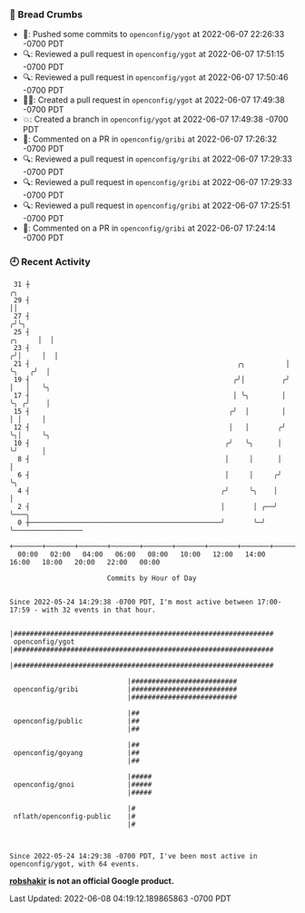 ### 🍞 Bread Crumbs

 * 🚢: Pushed some commits to `openconfig/ygot` at 2022-06-07 22:26:33 -0700 PDT
 * 🔍: Reviewed a pull request in  `openconfig/ygot` at 2022-06-07 17:51:15 -0700 PDT
 * 🔍: Reviewed a pull request in  `openconfig/ygot` at 2022-06-07 17:50:46 -0700 PDT
 * ✍🏼: Created a pull request in `openconfig/ygot` at 2022-06-07 17:49:38 -0700 PDT
 * 💥: Created a branch in `openconfig/ygot` at 2022-06-07 17:49:38 -0700 PDT
 * 💬: Commented on a PR in  `openconfig/gribi` at 2022-06-07 17:26:32 -0700 PDT
 * 🔍: Reviewed a pull request in  `openconfig/gribi` at 2022-06-07 17:29:33 -0700 PDT
 * 🔍: Reviewed a pull request in  `openconfig/gribi` at 2022-06-07 17:29:33 -0700 PDT
 * 🔍: Reviewed a pull request in  `openconfig/gribi` at 2022-06-07 17:25:51 -0700 PDT
 * 💬: Commented on a PR in  `openconfig/gribi` at 2022-06-07 17:24:14 -0700 PDT

### 🕘 Recent Activity
```
 31 ┼                                                                        ╭╮
 29 ┤                                                                        ││
 27 ┤                                                                       ╭╯╰╮
 25 ┤                                                                ╭╮     │  │
 23 ┤                                                               ╭╯│     │  │
 21 ┤                                                   ╭╮          │ ╰╮   ╭╯  │
 19 ┤                                                  ╭╯│         ╭╯  │   │   ╰╮
 17 ┤                                                  │ ╰╮        │   ╰╮ ╭╯    │
 15 ┤                                                 ╭╯  │        │    │ │     │
 12 ┤                                                 │   │       ╭╯    ╰╮│     ╰╮
 10 ┤                                                ╭╯   ╰╮      │      ╰╯      │
  8 ┤                                                │     │      │              │
  6 ┤                                                │     │     ╭╯              ╰╮
  4 ┤                                               ╭╯     ╰╮    │                │
  2 ┤                                               │       │ ╭──╯                ╰───╮
  0 ┼───────────────────────────────────────────────╯       ╰─╯                       ╰─────────────────
    +───────+───────+───────+───────+───────+───────+───────+───────+───────+───────+───────+───────+────
  00:00   02:00   04:00   06:00   08:00   10:00   12:00   14:00   16:00   18:00   20:00   22:00   00:00   

						Commits by Hour of Day


Since 2022-05-24 14:29:38 -0700 PDT, I'm most active between 17:00-17:59 - with 32 events in that hour.

```



```
                             |################################################################
 openconfig/ygot             |################################################################
                             |################################################################

                             |##########################
 openconfig/gribi            |##########################
                             |##########################

                             |##
 openconfig/public           |##
                             |##

                             |##
 openconfig/goyang           |##
                             |##

                             |#####
 openconfig/gnoi             |#####
                             |#####

                             |#
 nflath/openconfig-public    |#
                             |#



Since 2022-05-24 14:29:38 -0700 PDT, I've been most active in openconfig/ygot, with 64 events.

```
**[robshakir](mailto:robjs@google.com) is not an official Google product.**  


Last Updated: 2022-06-08 04:19:12.189865863 -0700 PDT
